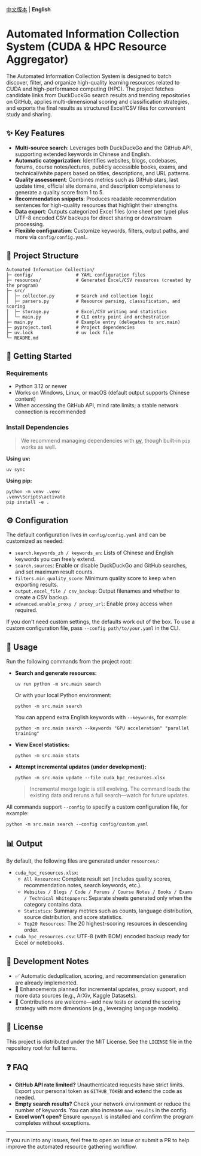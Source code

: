 [中文版本](README.md) | **English**

# Automated Information Collection System (CUDA & HPC Resource Aggregator)

The Automated Information Collection System is designed to batch discover, filter, and organize high-quality learning resources related to CUDA and high-performance computing (HPC). The project fetches candidate links from DuckDuckGo search results and trending repositories on GitHub, applies multi-dimensional scoring and classification strategies, and exports the final results as structured Excel/CSV files for convenient study and sharing.

## ✨ Key Features
- **Multi-source search**: Leverages both DuckDuckGo and the GitHub API, supporting extended keywords in Chinese and English.
- **Automatic categorization**: Identifies websites, blogs, codebases, forums, course notes/lectures, publicly accessible books, exams, and technical/white papers based on titles, descriptions, and URL patterns.
- **Quality assessment**: Combines metrics such as GitHub stars, last update time, official site domains, and description completeness to generate a quality score from 1 to 5.
- **Recommendation snippets**: Produces readable recommendation sentences for high-quality resources that highlight their strengths.
- **Data export**: Outputs categorized Excel files (one sheet per type) plus UTF-8 encoded CSV backups for direct sharing or downstream processing.
- **Flexible configuration**: Customize keywords, filters, output paths, and more via `config/config.yaml`.

## 📁 Project Structure
```
Automated Information Collection/
├─ config/                # YAML configuration files
├─ resources/             # Generated Excel/CSV resources (created by the program)
├─ src/
│  ├─ collector.py        # Search and collection logic
│  ├─ parsers.py          # Resource parsing, classification, and scoring
│  ├─ storage.py          # Excel/CSV writing and statistics
│  └─ main.py             # CLI entry point and orchestration
├─ main.py                # Example entry (delegates to src.main)
├─ pyproject.toml         # Project dependencies
├─ uv.lock                # uv lock file
└─ README.md
```

## 🚀 Getting Started
### Requirements
- Python 3.12 or newer
- Works on Windows, Linux, or macOS (default output supports Chinese content)
- When accessing the GitHub API, mind rate limits; a stable network connection is recommended

### Install Dependencies
> We recommend managing dependencies with [uv](https://github.com/astral-sh/uv), though built-in `pip` works as well.

**Using uv:**
```
uv sync
```

**Using pip:**
```
python -m venv .venv
.venv\Scripts\activate
pip install -e .
```

## ⚙️ Configuration
The default configuration lives in `config/config.yaml` and can be customized as needed:
- `search.keywords_zh / keywords_en`: Lists of Chinese and English keywords you can freely extend.
- `search.sources`: Enable or disable DuckDuckGo and GitHub searches, and set maximum result counts.
- `filters.min_quality_score`: Minimum quality score to keep when exporting results.
- `output.excel_file / csv_backup`: Output filenames and whether to create a CSV backup.
- `advanced.enable_proxy / proxy_url`: Enable proxy access when required.

If you don't need custom settings, the defaults work out of the box. To use a custom configuration file, pass `--config path/to/your.yaml` in the CLI.

## 🧪 Usage
Run the following commands from the project root:

- **Search and generate resources:**
  ```
  uv run python -m src.main search
  ```
  Or with your local Python environment:
  ```
  python -m src.main search
  ```
  You can append extra English keywords with `--keywords`, for example:
  ```
  python -m src.main search --keywords "GPU acceleration" "parallel training"
  ```

- **View Excel statistics:**
  ```
  python -m src.main stats
  ```

- **Attempt incremental updates (under development):**
  ```
  python -m src.main update --file cuda_hpc_resources.xlsx
  ```
  > Incremental merge logic is still evolving. The command loads the existing data and reruns a full search—watch for future updates.

All commands support `--config` to specify a custom configuration file, for example:
```
python -m src.main search --config config/custom.yaml
```

## 📊 Output
By default, the following files are generated under `resources/`:
- `cuda_hpc_resources.xlsx`:
  - `All Resources`: Complete result set (includes quality scores, recommendation notes, search keywords, etc.).
  - `Websites / Blogs / Code / Forums / Course Notes / Books / Exams / Technical Whitepapers`: Separate sheets generated only when the category contains data.
  - `Statistics`: Summary metrics such as counts, language distribution, source distribution, and score statistics.
  - `Top20 Resources`: The 20 highest-scoring resources in descending order.
- `cuda_hpc_resources.csv`: UTF-8 (with BOM) encoded backup ready for Excel or notebooks.

## 🔧 Development Notes
- ✅ Automatic deduplication, scoring, and recommendation generation are already implemented.
- 🚧 Enhancements planned for incremental updates, proxy support, and more data sources (e.g., ArXiv, Kaggle Datasets).
- 🧪 Contributions are welcome—add new tests or extend the scoring strategy with more dimensions (e.g., leveraging language models).

## 📄 License
This project is distributed under the MIT License. See the `LICENSE` file in the repository root for full terms.

## ❓ FAQ
- **GitHub API rate limited?** Unauthenticated requests have strict limits. Export your personal token as `GITHUB_TOKEN` and extend the code as needed.
- **Empty search results?** Check your network environment or reduce the number of keywords. You can also increase `max_results` in the config.
- **Excel won't open?** Ensure `openpyxl` is installed and confirm the program completes without exceptions.

---

If you run into any issues, feel free to open an issue or submit a PR to help improve the automated resource gathering workflow.

